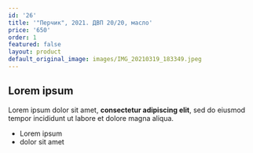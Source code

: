 ```yaml
---
id: '26'
title: '"Перчик", 2021. ДВП 20/20, масло'
price: '650'
order: 1
featured: false
layout: product
default_original_image: images/IMG_20210319_183349.jpeg
---
```

## Lorem ipsum

Lorem ipsum dolor sit amet, **consectetur adipiscing elit**, sed do eiusmod tempor incididunt ut labore et dolore magna aliqua.

- Lorem ipsum
- dolor sit amet